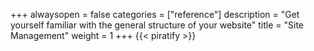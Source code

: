 +++
alwaysopen = false
categories = ["reference"]
description = "Get yourself familiar with the general structure of your website"
title = "Site Management"
weight = 1
+++
{{< piratify >}}